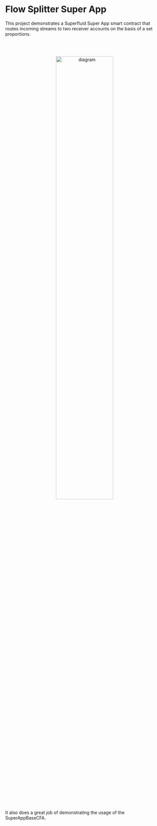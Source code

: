 # Flow Splitter Super App

This project demonstrates a Superfluid Super App smart contract that routes incoming streams to two receiver accounts on the basis of a set proportions.

<br></br>

<center>
<img src="./resources/diagram.png" alt="diagram" width="60%"/>
</center>
<br></br>

It also does a great job of demonstrating the usage of the SuperAppBaseCFA.
